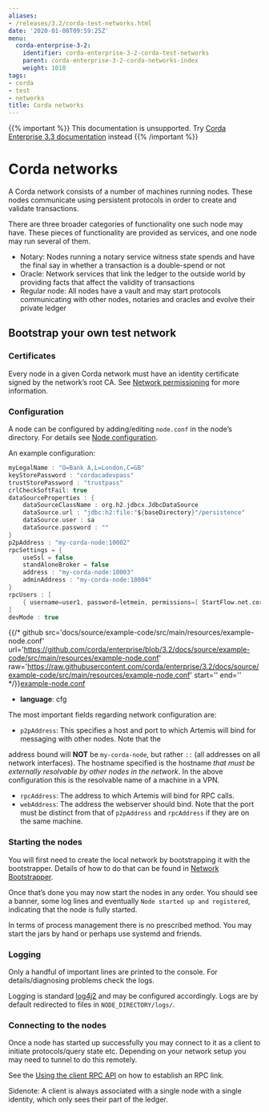 ```yaml
---
aliases:
- /releases/3.2/corda-test-networks.html
date: '2020-01-08T09:59:25Z'
menu:
  corda-enterprise-3-2:
    identifier: corda-enterprise-3-2-corda-test-networks
    parent: corda-enterprise-3-2-corda-networks-index
    weight: 1010
tags:
- corda
- test
- networks
title: Corda networks
---
```

{{% important %}}
This documentation is unsupported.
Try [Corda Enterprise 3.3 documentation](/docs/corda-enterprise/3.3/_index.md) instead
{{% /important %}}



# Corda networks

A Corda network consists of a number of machines running nodes. These nodes communicate using persistent protocols in
order to create and validate transactions.

There are three broader categories of functionality one such node may have. These pieces of functionality are provided
as services, and one node may run several of them.


* Notary: Nodes running a notary service witness state spends and have the final say in whether a transaction is a
double-spend or not
* Oracle: Network services that link the ledger to the outside world by providing facts that affect the validity of
transactions
* Regular node: All nodes have a vault and may start protocols communicating with other nodes, notaries and oracles and
evolve their private ledger


## Bootstrap your own test network


### Certificates

Every node in a given Corda network must have an identity certificate signed by the network’s root CA. See
[Network permissioning](permissioning.md) for more information.


### Configuration

A node can be configured by adding/editing `node.conf` in the node’s directory. For details see [Node configuration](corda-configuration-file.md).

An example configuration:

```kotlin
myLegalName : "O=Bank A,L=London,C=GB"
keyStorePassword : "cordacadevpass"
trustStorePassword : "trustpass"
crlCheckSoftFail: true
dataSourceProperties : {
    dataSourceClassName : org.h2.jdbcx.JdbcDataSource
    dataSource.url : "jdbc:h2:file:"${baseDirectory}"/persistence"
    dataSource.user : sa
    dataSource.password : ""
}
p2pAddress : "my-corda-node:10002"
rpcSettings = {
    useSsl = false
    standAloneBroker = false
    address : "my-corda-node:10003"
    adminAddress : "my-corda-node:10004"
}
rpcUsers : [
    { username=user1, password=letmein, permissions=[ StartFlow.net.corda.protocols.CashProtocol ] }
]
devMode : true

```
{{/* github src='docs/source/example-code/src/main/resources/example-node.conf' url='https://github.com/corda/enterprise/blob/3.2/docs/source/example-code/src/main/resources/example-node.conf' raw='https://raw.githubusercontent.com/corda/enterprise/3.2/docs/source/example-code/src/main/resources/example-node.conf' start='' end='' */}}[example-node.conf](https://github.com/corda/enterprise/blob/release/ent/3.2/docs/source/example-code/src/main/resources/example-node.conf)

* **language**: 
cfg


The most important fields regarding network configuration are:


* `p2pAddress`: This specifies a host and port to which Artemis will bind for messaging with other nodes. Note that the


address bound will **NOT** be `my-corda-node`, but rather `::` (all addresses on all network interfaces). The hostname specified
is the hostname *that must be externally resolvable by other nodes in the network*. In the above configuration this is the
resolvable name of a machine in a VPN.




* `rpcAddress`: The address to which Artemis will bind for RPC calls.
* `webAddress`: The address the webserver should bind. Note that the port must be distinct from that of `p2pAddress` and `rpcAddress` if they are on the same machine.


### Starting the nodes

You will first need to create the local network by bootstrapping it with the bootstrapper. Details of how to do that
can be found in [Network Bootstrapper](network-bootstrapper.md).

Once that’s done you may now start the nodes in any order. You should see a banner, some log lines and eventually
`Node started up and registered`, indicating that the node is fully started.


In terms of process management there is no prescribed method. You may start the jars by hand or perhaps use systemd and friends.


### Logging

Only a handful of important lines are printed to the console. For
details/diagnosing problems check the logs.

Logging is standard [log4j2](http://logging.apache.org/log4j/2.x/) and may be configured accordingly. Logs
are by default redirected to files in `NODE_DIRECTORY/logs/`.


### Connecting to the nodes

Once a node has started up successfully you may connect to it as a client to initiate protocols/query state etc.
Depending on your network setup you may need to tunnel to do this remotely.

See the [Using the client RPC API](tutorial-clientrpc-api.md) on how to establish an RPC link.

Sidenote: A client is always associated with a single node with a single identity, which only sees their part of the ledger.


